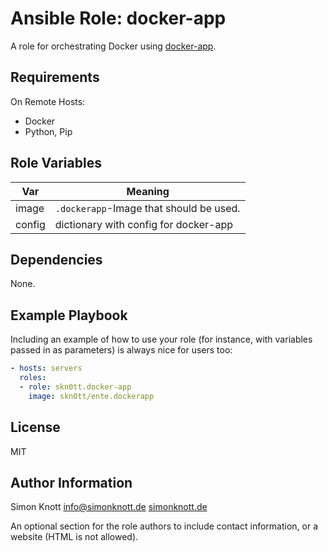 # Ansible Role: docker-app

A role for orchestrating Docker using [docker-app](https://github.com/docker/app).

## Requirements

On Remote Hosts:

- Docker
- Python, Pip

## Role Variables

| Var    | Meaning                                 |
| ------ | --------------------------------------- |
| image  | `.dockerapp`-Image that should be used. |
| config | dictionary with config for docker-app   |

## Dependencies

None.

## Example Playbook

Including an example of how to use your role (for instance, with variables passed in as parameters) is always nice for users too:

```yaml
- hosts: servers
  roles:
  - role: skn0tt.docker-app
    image: skn0tt/ente.dockerapp
```

## License

MIT

## Author Information

Simon Knott [info@simonknott.de](mailto:info@simonknott.de)
[simonknott.de](https://simonknott.de)

An optional section for the role authors to include contact information, or a website (HTML is not allowed).
